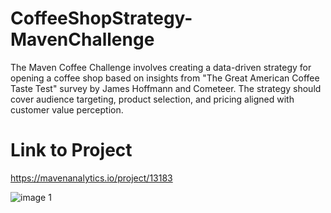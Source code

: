 # CoffeeShopStrategy-MavenChallenge
 The Maven Coffee Challenge involves creating a data-driven strategy for opening a coffee shop based on insights from "The Great American Coffee Taste Test" survey by James Hoffmann and Cometeer. The strategy should cover audience targeting, product selection, and pricing aligned with customer value perception.
# Link to Project
https://mavenanalytics.io/project/13183

![image 1](https://github.com/Keerthana-Allam/CoffeeShopStrategy-MavenChallenge/assets/150170576/234daf19-5b1b-4e2d-b293-246aab9e898e)

